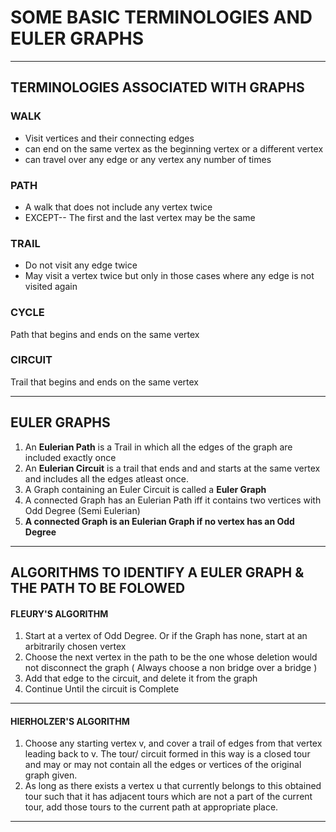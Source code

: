 # SOME BASIC TERMINOLOGIES AND EULER GRAPHS

-------------------------------------------------------------------------------

## TERMINOLOGIES ASSOCIATED WITH GRAPHS


### WALK 

+ Visit vertices and their connecting edges
+ can end on the same vertex as the beginning vertex or a different vertex 
+ can travel over any edge or any vertex any number of times 

### PATH

+ A walk that does not include any vertex twice
+ EXCEPT-- The first and the last vertex may be the same 

### TRAIL

+ Do not visit any edge twice
+ May visit a vertex twice but only in those cases where any edge is not visited again

### CYCLE

Path that begins and ends on the same vertex

### CIRCUIT

Trail that begins and ends on the same vertex

-----------------------------------------------------------------------------

## EULER GRAPHS


1. An **Eulerian Path** is a Trail in which all the edges of the graph are included exactly once
2. An **Eulerian Circuit** is a trail that ends and and starts at the same vertex and includes all the edges atleast once.
4. A Graph containing an Euler Circuit is called a **Euler Graph**
5. A connected Graph has an Eulerian Path iff it contains two vertices with Odd Degree (Semi Eulerian)
6. **A connected Graph is an Eulerian Graph if no vertex has an Odd Degree**

---------------------------------------------------------------------------

## ALGORITHMS TO IDENTIFY A EULER GRAPH & THE PATH TO BE FOLOWED 

#### FLEURY'S ALGORITHM 

1. Start at a vertex of Odd Degree. Or if the Graph has none, start at an arbitrarily chosen vertex
2. Choose the next vertex in the path to be the one whose deletion would not disconnect the graph ( Always choose a non bridge over a bridge )
3. Add that edge to the circuit, and delete it from the graph
4. Continue Until the circuit is Complete

---------------------------------------------------------------------------

#### HIERHOLZER'S ALGORITHM

1. Choose any starting vertex v, and cover a trail of edges from that vertex leading back to v. The tour/ circuit formed in this way is a closed tour and may or may not contain all the edges or vertices of the original graph given.
2. As long as there exists a vertex u that currently belongs to this obtained tour such that it has adjacent tours which are not a part of the current tour, add those tours to the current path at appropriate place.

-----------------------------------------------------------------------------


